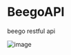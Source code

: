 # BeegoAPI

beego restful api

![image](https://github.com/nacker/beegoTestAPI/blob/master/image/api.png)